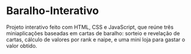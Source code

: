# Baralho-Interativo
Projeto interativo feito com HTML, CSS e JavaScript, que reúne três miniaplicações baseadas em cartas de baralho: sorteio e revelação de cartas, cálculo de valores por rank e naipe, e uma mini loja para gastar o valor obtido.
